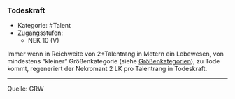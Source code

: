 ### Todeskraft

- Kategorie: #Talent
- Zugangsstufen:
  - NEK 10 (V)

Immer wenn in Reichweite von 2+Talentrang in Metern ein Lebewesen, von mindestens “kleiner” Größenkategorie (siehe [Größenkategorien](bestiarium.md#grössenkategorien)), zu Tode kommt, regeneriert der Nekromant 2 LK pro Talentrang in Todeskraft.

---

Quelle: GRW
